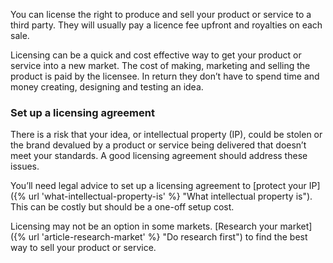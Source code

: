 You can license the right to produce and sell your product or service to a third party. They will usually pay a licence fee upfront and royalties on each sale.

Licensing can be a quick and cost effective way to get your product or service into a new market. The cost of making, marketing and selling the product is paid by the licensee. In return they don&rsquo;t have to spend time and money creating, designing and testing an idea.

### Set up a licensing agreement

There is a risk that your idea, or intellectual property (IP), could be stolen or the brand devalued by a product or service being delivered that doesn&rsquo;t meet your standards. A good licensing agreement should address these issues.

You&rsquo;ll need legal advice to set up a licensing agreement to [protect your IP]({% url 'what-intellectual-property-is' %} "What intellectual property is"). This can be  costly but should be a one-off setup cost.

Licensing may not be an option in some markets. [Research your market]({% url 'article-research-market' %} "Do research first") to find the best way to sell your product or service.
